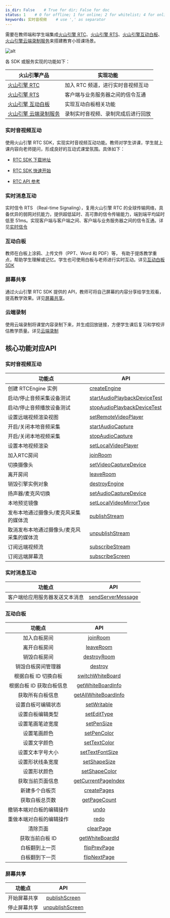 ```yaml
---
is_dir: False    # True for dir; False for doc
status: 1    # 0 for offline; 1 for online; 2 for whitelist; 4 for online but hidden in TOC
keywords: 实时音视频    # use ',' as separator
---
```


需要在教师端和学生端集成[火山引擎 RTC](75707)、[火山引擎 RTS](135791)、[火山引擎互动白板](148380)、[火山引擎云端录制服务](69816)来搭建教育小班课场景。

![alt](https://portal.volccdn.com/obj/volcfe/cloud-universal-doc/upload_ab390ad0285c7c2a2172e12765f55317.png)

各 SDK 或服务实现的功能如下：

| 火山引擎产品 | 实现功能 |
| --- | --- |
| [火山引擎 RTC](75707) | 加入 RTC 频道，进行实时音视频互动 |
| [火山引擎 RTS](135791) | 客户端与业务服务器之间的信令互通 |
| [火山引擎 互动白板](148380) | 实现互动白板相关功能 |
| [火山引擎 云端录制服务](69816) | 录制实时音视频、录制完成后进行回放 |

### 实时音视频互动

使用火山引擎 RTC SDK，实现实时音视频互动功能。教师对学生讲课，学生就上课内容向老师提问，形成良好的互动式课堂氛围。具体如下：

- [RTC SDK 下载地址](75707)
	
- [RTC SDK 快速开始](69864)
	
- [RTC API 参考](104478)


### 实时消息互动

实时信令 RTS （Real-time Signaling），复用火山引擎 RTC 的全球传输网络，具备优异的弱网对抗能力，提供超低延时、高可靠的信令传输能力，端到端平均延时低至 51ms。实现客户端与客户端之间、客户端与业务服务器之间的信令互通。详见[实时信令](142432)

### 互动白板

教师在白板上涂鸦、上传文件（PPT、Word 和 PDF）等， 有助于提炼教学重点，帮助学生理解或记忆。学生也可使用白板与老师进行实时互动。详见[互动白板 SDK](148390)


### 屏幕共享

通过火山引擎 RTC SDK 提供的 API，教师可将自己屏幕的内容分享给学生观看，提高教学效果。详见[屏幕共享](80226)。

### 云端录制

使用云端录制将课堂内容录制下来，并生成回放链接，方便学生课后复习和学校评估教学质量。详见[云端录制](69818)

## 核心功能对应API

### 实时音视频互动

| **功能点** | **API** |
| --- | --- |
| 创建 RTCEngine 实例 | [createEngine](104478#createengine) |
| 启动/停止音频采集设备测试 | [startAudioPlaybackDeviceTest](104478#startaudioplaybackdevicetest) |
| 启动/停止音频播放设备测试 |  [stopAudioPlaybackDeviceTest](104478#stopaudioplaybackdevicetest) |
| 设置远端视频渲染视图 | [setRemoteVideoPlayer](104478#setremotevideoplayer) |
| 开启/关闭本地音频采集 | [startAudioCapture](104478#startaudiocapture) |
| 开启/关闭本地视频采集 | [stopAudioCapture](104478#stopaudiocapture) |
| 设置本地视频渲染 | [setLocalVideoPlayer](104478#setlocalvideoplayer)|
| 加入RTC房间 | [joinRoom](104478#joinroom) |
| 切换摄像头 | [setVideoCaptureDevice](104478#setvideocapturedevice) |
| 离开房间 | [leaveRoom](104478#leaveroom) |
| 销毁引擎实例对象 | [destroyEngine](104478#destroyengine) |
| 扬声器/麦克风切换 | [setAudioCaptureDevice](104478#setaudiocapturedevice) |
| 本地预览镜像 | [setLocalVideoMirrorType](104478#setlocalvideomirrortype) |
| 发布本地通过摄像头/麦克风采集的媒体流 | [publishStream](104478#publishstream) |
| 取消发布本地通过摄像头/麦克风采集的媒体流 | [unpublishStream](104478#unpublishstream) |
| 订阅远端视频流 | [subscribeStream](104478#subscribestream) |
| 订阅远端屏幕流 | [subscribeScreen](104478#subscribescreen) |


### 实时消息互动

| **功能点** | **API** |
| --- | --- |
| 客户端给应用服务器发送文本消息 | [sendServerMessage](104478#sendservermessage) |

### 互动白板

| **功能点** | **API** |
| :-: | :-: |
| 加入白板房间 | [joinRoom](131860#joinroom) |
| 离开白板房间 | [leaveRoom](131860#leaveroom) |
| 销毁白板房间 | [destroyRoom](131860#leaveroom) |
| 销毁白板房间管理器 | [destroy](131860#destroy) |
| 根据白板 ID 切换白板 | [switchWhiteBoard](131860#switchwhiteboard) |
| 根据白板 ID 获取白板信息 | [getWhiteBoardInfo](131860#getwhiteboardinfo) |
| 获取所有白板信息 | [getAllWhiteBoardInfo](131860#getallwhiteboardinfo) |
| 设置白板可编辑状态 | [setWritable](131860#setwritable) |
| 设置白板编辑类型 | [setEditType](131860#setedittype) |
| 设置笔画笔迹宽度 | [setPenSize](131860#setpensize) |
| 设置笔画颜色 | [setPenColor](131860#setpencolor) |
| 设置文字颜色 | [setTextColor](131860#settextcolor) |
| 设置文本字号大小 | [setTextFontSize](131860#settextfontsize) |
| 设置形状线条宽度 | [setShapeSize](131860#setshapesize) |
| 设置形状颜色 | [setShapeColor](131860#setshapecolor) |
| 获取当前页面信息 | [getCurrentPageIndex](131860#getcurrentpageindex) |
| 新建多个白板页 | [createPages](131860#createpages) |
| 获取白板总页数 | [getPageCount](131860#getpagecount) |
| 撤销本端对白板的编辑操作 | [undo](131860#undo) |
| 重做本端对白板的编辑操作 | [redo](131860#redo) |
| 清除页面 | [clearPage](131860#clearpage) |
| 获取当前白板 ID | [getWhiteBoardId](131860#getwhiteboardid) |
| 白板翻到上一页 | [flipPrevPage](131860#flipprevpage) |
| 白板翻到下一页 |[flipNextPage](131860#flipnextpage) |

### 屏幕共享

| **功能点** | **API** |
| :-: | :-: |
|开始屏幕共享 |[publishScreen](104478#publishscreen)|
|停止屏幕共享 | [unpublishScreen](104478#unpublishscreen)
